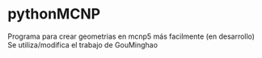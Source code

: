 # pythonMCNP
Programa para crear geometrias en mcnp5 más facilmente (en desarrollo)
Se utiliza/modifica el trabajo de GouMinghao
